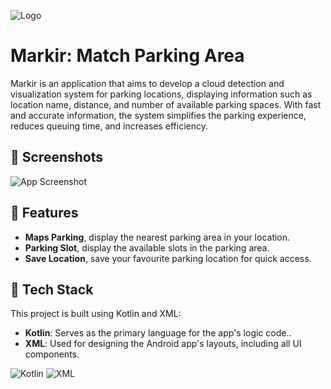 
![Logo](https://cdn.discordapp.com/attachments/1020601540257521674/1252818178929852496/Markir_2_1.png?ex=6673995a&is=667247da&hm=92c0c1d8f7aad907b7f4f656ce27d6c7f8cefbb7754d0cf179251b83ea5f113b&)


# Markir: Match Parking Area

Markir is an application that aims to develop a cloud detection and visualization system for parking locations, displaying information such as location name, distance, and number of available parking spaces. With fast and accurate information, the system simplifies the parking experience, reduces queuing time, and increases efficiency.


## 📸 Screenshots

![App Screenshot](https://via.placeholder.com/468x300?text=App+Screenshot+Here)


## 🚀 Features

- **Maps Parking**, display the nearest parking area in your location.
- **Parking Slot**, display the available slots in the parking area.
- **Save Location**, save your favourite parking location for quick access.

## 🤖 Tech Stack

This project is built using Kotlin and XML:
- **Kotlin**: Serves as the primary language for the app's logic code..
- **XML**: Used for designing the Android app's layouts, including all UI components.

![Kotlin](https://img.shields.io/badge/Kotlin-0095D5?&style=for-the-badge&logo=kotlin&logoColor=white)
![XML](https://img.shields.io/badge/XML-orange?style=for-the-badge)
